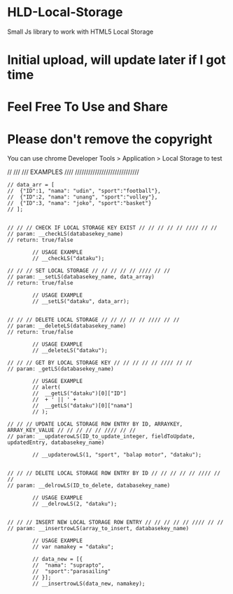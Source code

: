 # HLD-Local-Storage
Small Js library to work with HTML5 Local Storage

# Initial upload, will update later if I got time
# Feel Free To Use and Share
# Please don't remove the copyright
You can use chrome Developer Tools > Application > Local Storage to test

// /// /// EXAMPLES //// /////////////////////////////

	// data_arr = [
	// 	{"ID":1, "nama": "udin", "sport":"football"},
	// 	{"ID":2, "nama": "unang", "sport":"volley"},
	// 	{"ID":3, "nama": "joko", "sport":"basket"}
	// ];


	// // // CHECK IF LOCAL STORAGE KEY EXIST // // // // // //// // //
	// param: __checkLS(databasekey_name)
	// return: true/false

			// USAGE EXAMPLE
			// __checkLS("dataku");

	// // // SET LOCAL STORAGE // // // // // //// // //
	// param: __setLS(databasekey_name, data_array)
	// return: true/false

			// USAGE EXAMPLE
			// __setLS("dataku", data_arr);


	// // // DELETE LOCAL STORAGE // // // // // //// // //
	// param: __deleteLS(databasekey_name)
	// return: true/false

			// USAGE EXAMPLE
			// __deleteLS("dataku");

	// // // GET BY LOCAL STORAGE KEY // // // // // //// // //
	// param: _getLS(databasekey_name)

			// USAGE EXAMPLE
			// alert(
			// 	__getLS("dataku")[0]["ID"] 
			// 	+ ' || ' + 
			// 	__getLS("dataku")[0]["nama"]
			// );

	// // // UPDATE LOCAL STORAGE ROW ENTRY BY ID, ARRAYKEY, ARRAY_KEY_VALUE // // // // // //// // //
	// param: __updaterowLS(ID_to_update_integer, fieldToUpdate, updatedEntry, databasekey_name)

			// __updaterowLS(1, "sport", "balap motor", "dataku");
			

	// // // DELETE LOCAL STORAGE ROW ENTRY BY ID // // // // // //// // //
	// param: __delrowLS(ID_to_delete, databasekey_name)

			// USAGE EXAMPLE
			// __delrowLS(2, "dataku");


	// // // INSERT NEW LOCAL STORAGE ROW ENTRY // // // // // //// // //
	// param: __insertrowLS(array_to_insert, databasekey_name)

			// USAGE EXAMPLE
			// var namakey = "dataku";

			// data_new = [{
			// 	"nama": "suprapto", 
			// 	"sport":"parasailing"
			// }];
			// __insertrowLS(data_new, namakey);
